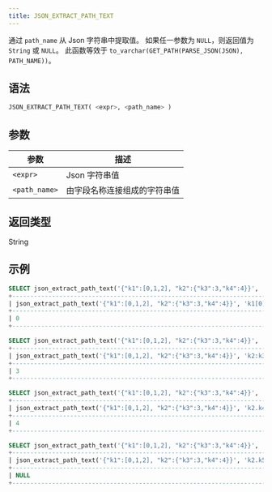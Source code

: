 ```yaml
---
title: JSON_EXTRACT_PATH_TEXT
---
```


通过 `path_name` 从 Json 字符串中提取值。
如果任一参数为 `NULL`，则返回值为 `String` 或 `NULL`。
此函数等效于 `to_varchar(GET_PATH(PARSE_JSON(JSON), PATH_NAME))`。

## 语法

```sql
JSON_EXTRACT_PATH_TEXT( <expr>, <path_name> )
```

## 参数

| 参数          | 描述                                                         |
|---------------|--------------------------------------------------------------|
| `<expr>`      | Json 字符串值                                                |
| `<path_name>` | 由字段名称连接组成的字符串值                                 |

## 返回类型

String

## 示例

```sql
SELECT json_extract_path_text('{"k1":[0,1,2], "k2":{"k3":3,"k4":4}}', 'k1[0]');
+-------------------------------------------------------------------------+
| json_extract_path_text('{"k1":[0,1,2], "k2":{"k3":3,"k4":4}}', 'k1[0]') |
+-------------------------------------------------------------------------+
| 0                                                                       |
+-------------------------------------------------------------------------+

SELECT json_extract_path_text('{"k1":[0,1,2], "k2":{"k3":3,"k4":4}}', 'k2:k3');
+-------------------------------------------------------------------------+
| json_extract_path_text('{"k1":[0,1,2], "k2":{"k3":3,"k4":4}}', 'k2:k3') |
+-------------------------------------------------------------------------+
| 3                                                                       |
+-------------------------------------------------------------------------+

SELECT json_extract_path_text('{"k1":[0,1,2], "k2":{"k3":3,"k4":4}}', 'k2.k4');
+-------------------------------------------------------------------------+
| json_extract_path_text('{"k1":[0,1,2], "k2":{"k3":3,"k4":4}}', 'k2.k4') |
+-------------------------------------------------------------------------+
| 4                                                                       |
+-------------------------------------------------------------------------+

SELECT json_extract_path_text('{"k1":[0,1,2], "k2":{"k3":3,"k4":4}}', 'k2.k5');
+-------------------------------------------------------------------------+
| json_extract_path_text('{"k1":[0,1,2], "k2":{"k3":3,"k4":4}}', 'k2.k5') |
+-------------------------------------------------------------------------+
| NULL                                                                    |
+-------------------------------------------------------------------------+
```